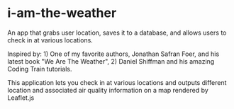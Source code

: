 # i-am-the-weather
An app that grabs user location, saves it to a database, and allows users to check in at various locations. 

Inspired by: 1) One of my favorite authors, Jonathan Safran Foer, and his latest book "We Are The Weather", 
2) Daniel Shiffman and his amazing Coding Train tutorials. 

This application lets you check in at various locations and outputs different location and associated air quality information on
a map rendered by Leaflet.js 
